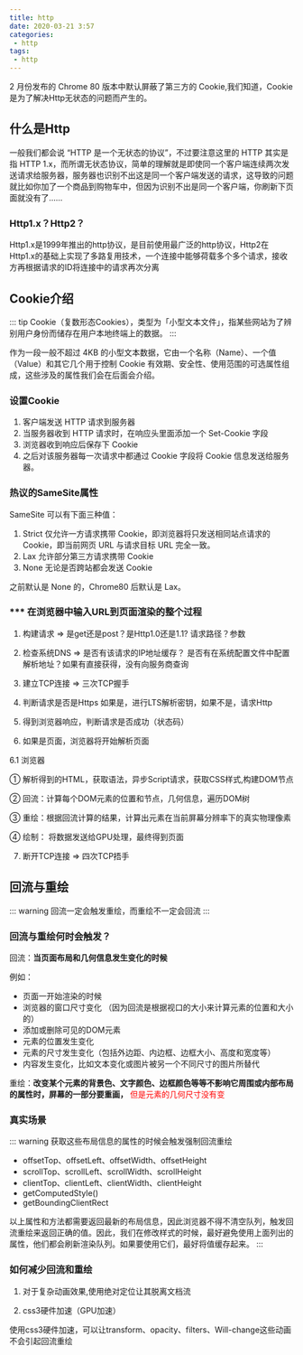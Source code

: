 ```yaml
---
title: http
date: 2020-03-21 3:57
categories: 
 - http
tags: 
 - http
---
```


2 月份发布的 Chrome 80 版本中默认屏蔽了第三方的 Cookie,我们知道，Cookie是为了解决Http无状态的问题而产生的。
<!-- more -->

## 什么是Http

一般我们都会说 “HTTP 是一个无状态的协议”，不过要注意这里的 HTTP 其实是指 HTTP 1.x，而所谓无状态协议，简单的理解就是即使同一个客户端连续两次发送请求给服务器，服务器也识别不出这是同一个客户端发送的请求，这导致的问题就比如你加了一个商品到购物车中，但因为识别不出是同一个客户端，你刷新下页面就没有了……

### Http1.x？Http2？

Http1.x是1999年推出的http协议，是目前使用最广泛的http协议，Http2在Http1.x的基础上实现了多路复用技术，一个连接中能够荷载多个多个请求，接收方再根据请求的ID将连接中的请求再次分离

## Cookie介绍

::: tip
Cookie（复数形态Cookies），类型为「小型文本文件」，指某些网站为了辨别用户身份而储存在用户本地终端上的数据。
:::

作为一段一般不超过 4KB 的小型文本数据，它由一个名称（Name）、一个值（Value）和其它几个用于控制 Cookie 有效期、安全性、使用范围的可选属性组成，这些涉及的属性我们会在后面会介绍。

### 设置Cookie

1. 客户端发送 HTTP 请求到服务器
2. 当服务器收到 HTTP 请求时，在响应头里面添加一个 Set-Cookie 字段
3. 浏览器收到响应后保存下 Cookie
4. 之后对该服务器每一次请求中都通过 Cookie 字段将 Cookie 信息发送给服务器。

### 热议的SameSite属性

SameSite 可以有下面三种值：
1. Strict 仅允许一方请求携带 Cookie，即浏览器将只发送相同站点请求的 Cookie，即当前网页 URL 与请求目标 URL 完全一致。
2. Lax 允许部分第三方请求携带 Cookie
3. None 无论是否跨站都会发送 Cookie

之前默认是 None 的，Chrome80 后默认是 Lax。

### *** 在浏览器中输入URL到页面渲染的整个过程

1. 构建请求 => 是get还是post？是Http1.0还是1.1? 请求路径？参数

2. 检查系统DNS => 是否有该请求的IP地址缓存？ 是否有在系统配置文件中配置解析地址？如果有直接获得，没有向服务商查询

3. 建立TCP连接 => 三次TCP握手

4. 判断请求是否是Https 如果是，进行LTS解析密钥，如果不是，请求Http

5. 得到浏览器响应，判断请求是否成功（状态码）

6. 如果是页面，浏览器将开始解析页面

6.1 浏览器

① 解析得到的HTML，获取语法，异步Script请求，获取CSS样式,构建DOM节点

② 回流：计算每个DOM元素的位置和节点，几何信息，遍历DOM树

③ 重绘：根据回流计算的结果，计算出元素在当前屏幕分辨率下的真实物理像素

④ 绘制： 将数据发送给GPU处理，最终得到页面

7. 断开TCP连接 => 四次TCP捂手


## 回流与重绘

::: warning
回流一定会触发重绘，而重绘不一定会回流
:::

### 回流与重绘何时会触发？

回流：**当页面布局和几何信息发生变化的时候**

例如：

- 页面一开始渲染的时候
- 浏览器的窗口尺寸变化 （因为回流是根据视口的大小来计算元素的位置和大小的）
- 添加或删除可见的DOM元素
- 元素的位置发生变化
- 元素的尺寸发生变化（包括外边距、内边框、边框大小、高度和宽度等）
- 内容发生变化，比如文本变化或图片被另一个不同尺寸的图片所替代


重绘：**改变某个元素的背景色、文字颜色、边框颜色等等不影响它周围或内部布局的属性时，屏幕的一部分要重画，** <span style="color:red">但是元素的几何尺寸没有变</span>

### 真实场景

::: warning
获取这些布局信息的属性的时候会触发强制回流重绘
- offsetTop、offsetLeft、offsetWidth、offsetHeight
- scrollTop、scrollLeft、scrollWidth、scrollHeight
- clientTop、clientLeft、clientWidth、clientHeight
- getComputedStyle()
- getBoundingClientRect

以上属性和方法都需要返回最新的布局信息，因此浏览器不得不清空队列，触发回流重绘来返回正确的值。因此，我们在修改样式的时候，最好避免使用上面列出的属性，他们都会刷新渲染队列。如果要使用它们，最好将值缓存起来。
:::

### 如何减少回流和重绘

1. 对于复杂动画效果,使用绝对定位让其脱离文档流

2. css3硬件加速（GPU加速）

使用css3硬件加速，可以让transform、opacity、filters、Will-change这些动画不会引起回流重绘 









